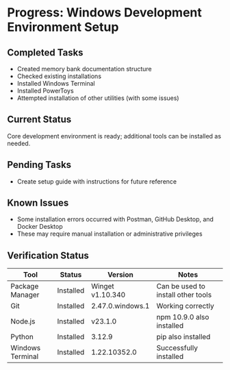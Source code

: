 # Progress: Windows Development Environment Setup

## Completed Tasks
- Created memory bank documentation structure
- Checked existing installations
- Installed Windows Terminal
- Installed PowerToys
- Attempted installation of other utilities (with some issues)

## Current Status
Core development environment is ready; additional tools can be installed as needed.

## Pending Tasks
- Create setup guide with instructions for future reference

## Known Issues
- Some installation errors occurred with Postman, GitHub Desktop, and Docker Desktop
- These may require manual installation or administrative privileges

## Verification Status
| Tool | Status | Version | Notes |
|------|--------|---------|-------|
| Package Manager | Installed | Winget v1.10.340 | Can be used to install other tools |
| Git | Installed | 2.47.0.windows.1 | Working correctly |
| Node.js | Installed | v23.1.0 | npm 10.9.0 also installed |
| Python | Installed | 3.12.9 | pip also installed |
| Windows Terminal | Installed | 1.22.10352.0 | Successfully installed |
